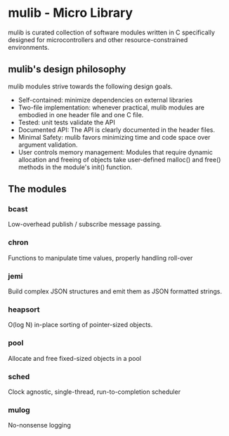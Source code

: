# mulib - Micro Library
mulib is curated collection of software modules written in C specifically
designed for microcontrollers and other resource-constrained environments.

## mulib's design philosophy

mulib modules strive towards the following design goals.

* Self-contained: minimize dependencies on external libraries
* Two-file implementation: whenever practical, mulib modules are embodied in one
  header file and one C file.
* Tested: unit tests validate the API
* Documented API: The API is clearly documented in the header files.
* Minimal Safety: mulib favors minimizing time and code space over argument
  validation.
* User controls memory management: Modules that require dynamic allocation and
  freeing of objects take user-defined malloc() and free() methods in the
  module's init() function.

## The modules

### bcast

Low-overhead publish / subscribe message passing.

### chron

Functions to manipulate time values, properly handling roll-over

### jemi

Build complex JSON structures and emit them as JSON formatted strings.

### heapsort

O(log N) in-place sorting of pointer-sized objects.

### pool

Allocate and free fixed-sized objects in a pool

### sched

Clock agnostic, single-thread, run-to-completion scheduler

### mulog

No-nonsense logging

